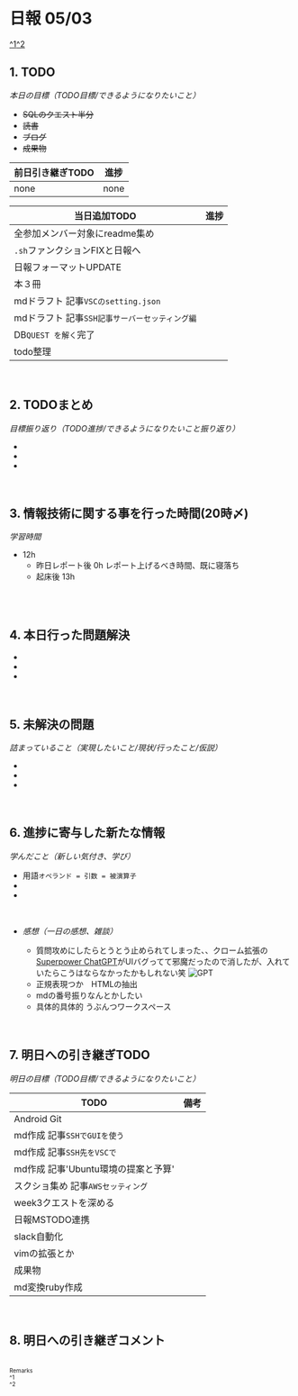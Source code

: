 # 日報 05/03
[^1](#remarks)[^2](#remarks)


## 1. TODO

*本日の目標（TODO目標/できるようになりたいこと）*

  - ~~SQLのクエスト半分~~
  - ~~読書~~
  - ~~ブログ~~
  - ~~成果物~~

|前日引き継ぎTODO|進捗|
|-|-|
|none|none|

|当日追加TODO|進捗|
|-|-|
|全参加メンバー対象にreadme集め                ||
|`.sh`ファンクションFIXと日報へ                ||
|日報フォーマットUPDATE                        ||
|本３冊                                        ||
|mdドラフト 記事`VSCのsetting.json`            ||
|mdドラフト 記事`SSH記事サーバーセッティング編`||
|DB`QUEST を解く`完了                          ||
|todo整理                                      ||


<br>

## 2. TODOまとめ
*目標振り返り（TODO進捗/できるようになりたいこと振り返り）*

  - 
  - 
  - 

<br>


## 3. 情報技術に関する事を行った時間(20時〆)

*学習時間*

  - 12h
    - 昨日レポート後 0h レポート上げるべき時間、既に寝落ち
    - 起床後 13h


<br>




<br>


## 4. 本日行った問題解決

  - 
  - 
  - 


<br>


## 5. 未解決の問題
*詰まっていること（実現したいこと/現状/行ったこと/仮説）*

  - 
  - 
  - 


<br>


## 6. 進捗に寄与した新たな情報
*学んだこと（新しい気付き、学び）*

  - 用語`オペランド = 引数 = 被演算子`
  - 
  - 


<br>


- *感想（一日の感想、雑談）*

  - 質問攻めにしたらとうとう止められてしまった、、クローム拡張の[Superpower ChatGPT](https://chrome.google.com/webstore/detail/superpower-chatgpt/amhmeenmapldpjdedekalnfifgnpfnkc)がUIバグってて邪魔だったので消したが、入れていたらこうはならなかったかもしれない笑
  ![GPT](https://gyazo.com/0c2469d825fdf82a702d0ec2e7a25345.png)
  - 正規表現つか　HTMLの抽出
  - mdの番号振りなんとかしたい
  - 具体的具体的
  うぶんつワークスペース


<br>


## 7. 明日への引き継ぎTODO
*明日の目標（TODO目標/できるようになりたいこと）*

|TODO|備考|
|-|-|
|Android Git                                   ||
|md作成 記事`SSHでGUIを使う`                   ||
|md作成 記事`SSH先をVSCで`                     ||
|md作成 記事'Ubuntu環境の提案と予算'           ||
|スクショ集め 記事`AWSセッティング`            ||
|week3クエストを深める                         ||
|日報MSTODO連携                                ||
|slack自動化                                   ||
|vimの拡張とか                                 ||
|成果物                                        ||
|md変換ruby作成                                ||


<br>


## 8. 明日への引き継ぎコメント

<!-- end -->

<br>


<span id="remarks" style="font-size:x-small">
  Remarks<br>
  ^1 <br>
  ^2 <br>
</span>


<br>


